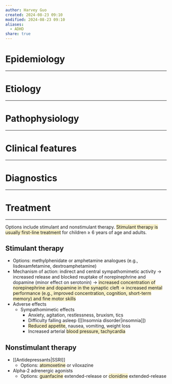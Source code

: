 ```yaml
---
author: Harvey Guo
created: 2024-08-23 09:10
modified: 2024-08-23 09:10
aliases:
  - ADHD
share: true
---
```

# Epidemiology
---


# Etiology
---


# Pathophysiology
---


# Clinical features
---


# Diagnostics
---


# Treatment
---
Options include stimulant and nonstimulant therapy.
<span style="background:rgba(240, 200, 0, 0.2)">Stimulant therapy is usually first-line treatment</span> for children ≥ 6 years of age and adults. 
## Stimulant therapy
- Options: methylphenidate or amphetamine analogues (e.g., lisdexamfetamine, dextroamphetamine)
- Mechanism of action: indirect and central sympathomimetic activity → increased release and blocked reuptake of norepinephrine and dopamine (minor effect on serotonin) → <span style="background:rgba(240, 200, 0, 0.2)">increased concentration of norepinephrine and dopamine in the synaptic cleft → increased mental performance (e.g., improved concentration, cognition, short-term memory) and fine motor skills</span>
- Adverse effects 
	- Sympathomimetic effects
		- Anxiety, agitation, restlessness, bruxism, tics 
		- Difficulty falling asleep ([[Insomnia disorder|insomnia]])
		- <span style="background:rgba(240, 200, 0, 0.2)">Reduced appetite</span>, nausea, vomiting, weight loss
		- Increased arterial <span style="background:rgba(240, 200, 0, 0.2)">blood pressure, tachycardia</span>
## Nonstimulant therapy
- [[Antidepressants|SSRI]]
	- Options: <span style="background:rgba(240, 200, 0, 0.2)">atomoxetine</span> or viloxazine
- Alpha-2 adrenergic agonists
	- Options: <span style="background:rgba(240, 200, 0, 0.2)">guanfacine</span> extended-release or <span style="background:rgba(240, 200, 0, 0.2)">clonidine</span> extended-release